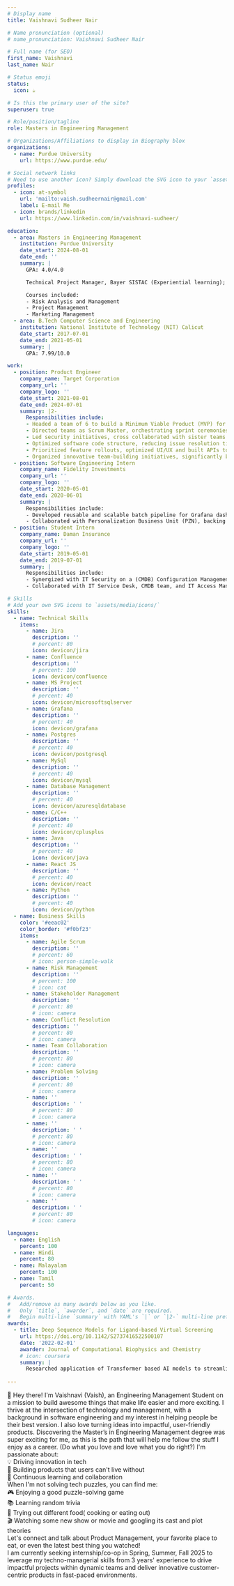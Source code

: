 ```yaml
---
# Display name
title: Vaishnavi Sudheer Nair

# Name pronunciation (optional)
# name_pronunciation: Vaishnavi Sudheer Nair

# Full name (for SEO)
first_name: Vaishnavi
last_name: Nair

# Status emoji
status:
  icon: ☕️

# Is this the primary user of the site?
superuser: true

# Role/position/tagline
role: Masters in Engineering Management

# Organizations/Affiliations to display in Biography blox
organizations:
  - name: Purdue University
    url: https://www.purdue.edu/

# Social network links
# Need to use another icon? Simply download the SVG icon to your `assets/media/icons/` folder.
profiles:
  - icon: at-symbol
    url: 'mailto:vaish.sudheernair@gmail.com'
    label: E-mail Me
  - icon: brands/linkedin
    url: https://www.linkedin.com/in/vaishnavi-sudheer/

education:
  - area: Masters in Engineering Management
    institution: Purdue University
    date_start: 2024-08-01
    date_end: ''
    summary: |
      GPA: 4.0/4.0

      Technical Project Manager, Bayer SISTAC (Experiential learning); Building a data-driven decision-making dashboard, identifying KPI’s and leveraging AI for transforming the service providing online healthcare at a start-up.

      Courses included:
      - Risk Analysis and Management
      - Project Management
      - Marketing Management
  - area: B.Tech Computer Science and Engineering
    institution: National Institute of Technology (NIT) Calicut
    date_start: 2017-07-01
    date_end: 2021-05-01
    summary: |
      GPA: 7.99/10.0

work:
  - position: Product Engineer
    company_name: Target Corporation
    company_url: ''
    company_logo: ''
    date_start: 2021-08-01
    date_end: 2024-07-01
    summary: |2-
      Responsibilities include:
      - Headed a team of 6 to build a Minimum Viable Product (MVP) for an HR tool to automate recruitment scheduling; Implemented Agile methodologies to effectively assign tasks, manage tight timelines and create Product Requirement Documents (PRD).
      - Directed teams as Scrum Master, orchestrating sprint ceremonies with clear communication, ensuring timely completion of deliverables to build in-house applications replacing third party software saving $500000 annually.
      - Led security initiatives, cross collaborated with sister teams to address endpoint vulnerabilities, automated processes with Vulnerability Management as a Service (VMaaS) tools, and boosted efficiency, saving 14 man-hours monthly.
      - Optimized software code structure, reducing issue resolution time by 5%, increasing effectiveness of production support during peak sales season and minimizing downtime.
      - Prioritized feature rollouts, optimized UI/UX and built APIs to enhance applications’ performance and streamline functionality. Managed the product lifecycle while communicating with stakeholders to ensure alignment on product vision.
      - Organized innovative team-building initiatives, significantly boosting interdepartmental collaboration and cohesion, facilitated women in tech group to address challenges, fostering an inclusive community and supporting career development.
  - position: Software Engineering Intern
    company_name: Fidelity Investments
    company_url: ''
    company_logo: ''
    date_start: 2020-05-01
    date_end: 2020-06-01
    summary: |
      Responsibilities include:
      - Developed reusable and scalable batch pipeline for Grafana dashboards, automating data extraction from CSV files, storing into databases, and streamlining visualization of applications' health into a unified dashboard, reducing analysis time to 1 click.
      - Collaborated with Personalization Business Unit (PZN), backing multiple applications across various business units ensuring seamless integration and performance optimization, addressing needs of each unit to enhance UX and operational efficiency
  - position: Student Intern
    company_name: Daman Insurance
    company_url: ''
    company_logo: ''
    date_start: 2019-05-01
    date_end: 2019-07-01
    summary: |
      Responsibilities include:
      - Synergized with IT Security on a (CMDB) Configuration Management Database project; built a Python tool to convert XML files to Excel, boosting efficiency by 10%.
      - Collaborated with IT Service Desk, CMDB team, and IT Access Management to gain insights into business functions, enhancing cross-functional understanding and project alignment.

# Skills
# Add your own SVG icons to `assets/media/icons/`
skills:
  - name: Technical Skills
    items:
      - name: Jira
        description: ''
        # percent: 80
        icon: devicon/jira
      - name: Confluence
        description: ''
        # percent: 100
        icon: devicon/confluence
      - name: MS Project
        description: ''
        # percent: 40
        icon: devicon/microsoftsqlserver
      - name: Grafana
        description: ''
        # percent: 40
        icon: devicon/grafana
      - name: Postgres
        description: ''
        # percent: 40
        icon: devicon/postgresql
      - name: MySql
        description: ''
        # percent: 40
        icon: devicon/mysql
      - name: Database Management
        description: ''
        # percent: 40
        icon: devicon/azuresqldatabase
      - name: C/C++
        description: ''
        # percent: 40
        icon: devicon/cplusplus
      - name: Java
        description: ''
        # percent: 40
        icon: devicon/java
      - name: React JS
        description: ''
        # percent: 40
        icon: devicon/react
      - name: Python
        description: ''
        # percent: 40
        icon: devicon/python
  - name: Business Skills
    color: '#eeac02'
    color_border: '#f0bf23'
    items:
      - name: Agile Scrum
        description: ''
        # percent: 60
        # icon: person-simple-walk
      - name: Risk Management
        description: ''
        # percent: 100
        # icon: cat
      - name: Stakeholder Management
        description: ''
        # percent: 80
        # icon: camera
      - name: Conflict Resolution
        description: ''
        # percent: 80
        # icon: camera
      - name: Team Collaboration
        description: ''
        # percent: 80
        # icon: camera
      - name: Problem Solving
        description: ''
        # percent: 80
        # icon: camera
      - name: ''
        description: ' '
        # percent: 80
        # icon: camera
      - name: ''
        description: ' '
        # percent: 80
        # icon: camera
      - name: ''
        description: ' '
        # percent: 80
        # icon: camera
      - name: ''
        description: ' '
        # percent: 80
        # icon: camera
      - name: ''
        description: ' '
        # percent: 80
        # icon: camera

languages:
  - name: English
    percent: 100
  - name: Hindi
    percent: 80
  - name: Malayalam
    percent: 100
  - name: Tamil
    percent: 50

# Awards.
#   Add/remove as many awards below as you like.
#   Only `title`, `awarder`, and `date` are required.
#   Begin multi-line `summary` with YAML's `|` or `|2-` multi-line prefix and indent 2 spaces below.
awards:
  - title: Deep Sequence Models for Ligand-based Virtual Screening
    url: https://doi.org/10.1142/S2737416522500107
    date: '2022-02-01'
    awarder: Journal of Computational Biophysics and Chemistry
    # icon: coursera
    summary: |
      Researched application of Transformer based AI models to streamline drug development, proposing a new performance metric to optimize screening accuracy and speed.
 
---
```


👋 Hey there! I'm Vaishnavi (Vaish), an Engineering Management Student on a mission to build awesome things that make life easier and more exciting.
I thrive at the intersection of technology and management, with a background in software engineering and my interest in helping people be their best version. I also love turning ideas into impactful, user-friendly products. Discovering the Master’s in Engineering Management degree was super exciting for me, as this is the path that will help me follow the stuff I enjoy as a career. (Do what you love and love what you do right?)
I'm passionate about: <br> 
💡 Driving innovation in tech <br>
🤝 Building products that users can't live without <br>
🔄 Continuous learning and collaboration <br>
When I'm not solving tech puzzles, you can find me: <br>
🎮 Enjoying a good puzzle-solving game <br>
📚 Learning random trivia <br>
🍴 Trying out different food( cooking or eating out) <br>
🎬 Watching some new show or movie and googling its cast and plot theories <br>
Let's connect and talk about Product Management, your favorite place to eat, or even the latest best thing you watched! <br>
I am currently seeking internship/co-op in Spring, Summer, Fall 2025 to leverage my techno-managerial skills from 3 years' experience to drive impactful projects within dynamic teams and deliver innovative customer-centric products in fast-paced environments.
